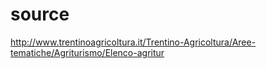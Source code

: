 # source
http://www.trentinoagricoltura.it/Trentino-Agricoltura/Aree-tematiche/Agriturismo/Elenco-agritur
